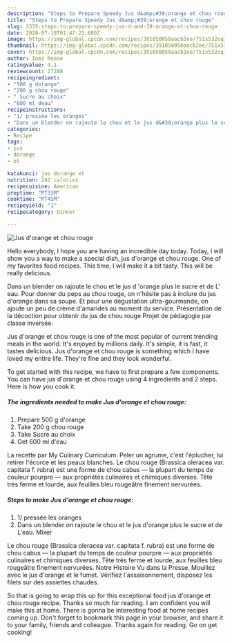 ```yaml
---
description: "Steps to Prepare Speedy Jus d&amp;#39;orange et chou rouge"
title: "Steps to Prepare Speedy Jus d&amp;#39;orange et chou rouge"
slug: 3335-steps-to-prepare-speedy-jus-d-and-39-orange-et-chou-rouge
date: 2020-07-18T01:47:21.680Z
image: https://img-global.cpcdn.com/recipes/391050050aacb2ee/751x532cq70/jus-dorange-et-chou-rouge-photo-principale-de-la-recette.jpg
thumbnail: https://img-global.cpcdn.com/recipes/391050050aacb2ee/751x532cq70/jus-dorange-et-chou-rouge-photo-principale-de-la-recette.jpg
cover: https://img-global.cpcdn.com/recipes/391050050aacb2ee/751x532cq70/jus-dorange-et-chou-rouge-photo-principale-de-la-recette.jpg
author: Inez Reese
ratingvalue: 4.1
reviewcount: 27288
recipeingredient:
- "500 g dorange"
- "200 g chou rouge"
- " Sucre au choix"
- "600 ml deau"
recipeinstructions:
- "1/ pressée les oranges"
- "Dans un blender on rajoute le chou et le jus d&#39;orange plus le sucre et de L&#39;eau. Mixer"
categories:
- Recipe
tags:
- jus
- dorange
- et

katakunci: jus dorange et 
nutrition: 242 calories
recipecuisine: American
preptime: "PT33M"
cooktime: "PT45M"
recipeyield: "1"
recipecategory: Dinner

---
```



![Jus d&#39;orange et chou rouge](https://img-global.cpcdn.com/recipes/391050050aacb2ee/751x532cq70/jus-dorange-et-chou-rouge-photo-principale-de-la-recette.jpg)

Hello everybody, I hope you are having an incredible day today. Today, I will show you a way to make a special dish, jus d&#39;orange et chou rouge. One of my favorites food recipes. This time, I will make it a bit tasty. This will be really delicious.

Dans un blender on rajoute le chou et le jus d &#39;orange plus le sucre et de L&#39; eau. Pour donner du peps au chou rouge, on n&#39;hésite pas à inclure du jus d&#39;orange dans sa soupe. Et pour une dégustation ultra-gourmande, on ajoute un peu de crème d&#39;amandes au moment du service. Présentation de la décoction pour obtenir du jus de chou rouge Projet de pédagogie par classe inversée.

Jus d&#39;orange et chou rouge is one of the most popular of current trending meals in the world. It's enjoyed by millions daily. It's simple, it is fast, it tastes delicious. Jus d&#39;orange et chou rouge is something which I have loved my entire life. They're fine and they look wonderful.


To get started with this recipe, we have to first prepare a few components. You can have jus d&#39;orange et chou rouge using 4 ingredients and 2 steps. Here is how you cook it.

<!--inarticleads1-->

##### The ingredients needed to make Jus d&#39;orange et chou rouge:

1. Prepare 500 g d&#39;orange
1. Take 200 g chou rouge
1. Take  Sucre au choix
1. Get 600 ml d&#39;eau


La recette par My Culinary Curriculum. Peler un agrume, c&#39;est l&#39;éplucher, lui retirer l&#39;écorce et les peaux blanches. Le chou rouge (Brassica oleracea var. capitata f. rubra) est une forme de chou cabus — la plupart du temps de couleur pourpre — aux propriétés culinaires et chimiques diverses. Tête très ferme et lourde, aux feuilles bleu rougeâtre finement nervurées. 

<!--inarticleads2-->

##### Steps to make Jus d&#39;orange et chou rouge:

1. 1/ pressée les oranges
1. Dans un blender on rajoute le chou et le jus d&#39;orange plus le sucre et de L&#39;eau. Mixer


Le chou rouge (Brassica oleracea var. capitata f. rubra) est une forme de chou cabus — la plupart du temps de couleur pourpre — aux propriétés culinaires et chimiques diverses. Tête très ferme et lourde, aux feuilles bleu rougeâtre finement nervurées. Notre Histoire Vu dans la Presse. Mouillez avec le jus d&#39;orange et le fumet. Vérifiez l&#39;assaisonnement, disposez les filets sur des assiettes chaudes. 

So that is going to wrap this up for this exceptional food jus d&#39;orange et chou rouge recipe. Thanks so much for reading. I am confident you will make this at home. There is gonna be interesting food at home recipes coming up. Don't forget to bookmark this page in your browser, and share it to your family, friends and colleague. Thanks again for reading. Go on get cooking!
